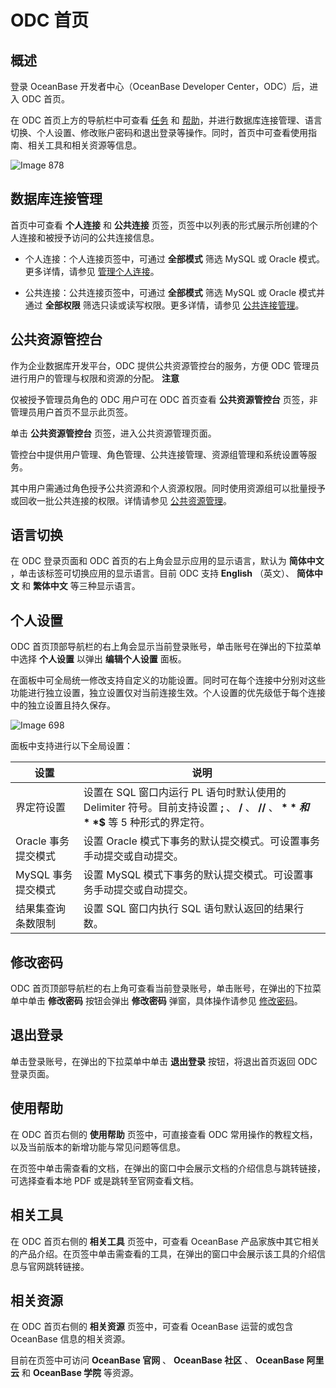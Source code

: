 ODC 首页 
===========================



概述 
-----------------------

登录 OceanBase 开发者中心（OceanBase Developer Center，ODC）后，进入 ODC 首页。

在 ODC 首页上方的导航栏中可查看 [任务](../6.client-odc-user-guide/7.client-odc-task-management/1.client-odc-task-management-overview.md) 和 [帮助](t1964386.html#topic-1964386)，并进行数据库连接管理、语言切换、个人设置、修改账户密码和退出登录等操作。同时，首页中可查看使用指南、相关工具和相关资源等信息。

![Image 878](https://help-static-aliyun-doc.aliyuncs.com/assets/img/zh-CN/1109177361/p312585.png)

数据库连接管理 
----------------------------

首页中可查看 **个人连接** 和 **公共连接** 页签，页签中以列表的形式展示所创建的个人连接和被授予访问的公共连接信息。

* 个人连接：个人连接页签中，可通过 **全部模式** 筛选 MySQL 或 Oracle 模式。更多详情，请参见 [管理个人连接](3.web-odc-connect-database/2.web-odc-manage-connections.md)。

  

* 公共连接：公共连接页签中，可通过 **全部模式** 筛选 MySQL 或 Oracle 模式并通过 **全部权限** 筛选只读或读写权限。更多详情，请参见 [公共连接管理](4.web-odc-public-resource-management/3.web-odc-resource-management/1.web-odc-manage-public-connection.md)。

  




公共资源管控台 
----------------------------

作为企业数据库开发平台，ODC 提供公共资源管控台的服务，方便 ODC 管理员进行用户的管理与权限和资源的分配。
**注意**



仅被授予管理员角色的 ODC 用户可在 ODC 首页查看 **公共资源管控台** 页签，非管理员用户首页不显示此页签。

单击 **公共资源管控台** 页签，进入公共资源管理页面。

管控台中提供用户管理、角色管理、公共连接管理、资源组管理和系统设置等服务。

其中用户需通过角色授予公共资源和个人资源权限。同时使用资源组可以批量授予或回收一批公共连接的权限。详情请参见 [公共资源管理](4.web-odc-public-resource-management/1.web-odc-public-resource-overview.md)。

语言切换 
-------------------------

在 ODC 登录页面和 ODC 首页的右上角会显示应用的显示语言，默认为 **简体中文** ，单击该标签可切换应用的显示语言。目前 ODC 支持 **English** （英文）、 **简体中文** 和 **繁体中文** 等三种显示语言。

个人设置 
-------------------------

ODC 首页顶部导航栏的右上角会显示当前登录账号，单击账号在弹出的下拉菜单中选择 **个人设置** 以弹出 **编辑个人设置** 面板。

在面板中可全局统一修改支持自定义的功能设置。同时可在每个连接中分别对这些功能进行独立设置，独立设置仅对当前连接生效。个人设置的优先级低于每个连接中的独立设置且持久保存。

![Image 698](https://help-static-aliyun-doc.aliyuncs.com/assets/img/zh-CN/1109177361/p281780.png)

面板中支持进行以下全局设置：


|      设置       |                                                 说明                                                 |
|---------------|----------------------------------------------------------------------------------------------------|
| 界定符设置         | 设置在 SQL 窗口内运行 PL 语句时默认使用的 Delimiter 符号。目前支持设置 **;** 、 **/** 、 **//** 、 **$** 和 **$$** 等 5 种形式的界定符。 |
| Oracle 事务提交模式 | 设置 Oracle 模式下事务的默认提交模式。可设置事务手动提交或自动提交。                                                             |
| MySQL 事务提交模式  | 设置 MySQL 模式下事务的默认提交模式。可设置事务手动提交或自动提交。                                                              |
| 结果集查询条数限制     | 设置 SQL 窗口内执行 SQL 语句默认返回的结果行数。                                                                      |



修改密码 
-------------------------

ODC 首页顶部导航栏的右上角可查看当前登录账号，单击账号，在弹出的下拉菜单中单击 **修改密码** 按钮会弹出 **修改密码** 弹窗，具体操作请参见 [修改密码](1.log-on-to-odc/2.change-password.md)。

退出登录 
-------------------------

单击登录账号，在弹出的下拉菜单中单击 **退出登录** 按钮，将退出首页返回 ODC 登录页面。

使用帮助 
-------------------------

在 ODC 首页右侧的 **使用帮助** 页签中，可直接查看 ODC 常用操作的教程文档，以及当前版本的新增功能与常见问题等信息。

在页签中单击需查看的文档，在弹出的窗口中会展示文档的介绍信息与跳转链接，可选择查看本地 PDF 或是跳转至官网查看文档。

相关工具 
-------------------------

在 ODC 首页右侧的 **相关工具** 页签中，可查看 OceanBase 产品家族中其它相关的产品介绍。在页签中单击需查看的工具，在弹出的窗口中会展示该工具的介绍信息与官网跳转链接。

相关资源 
-------------------------

在 ODC 首页右侧的 **相关资源** 页签中，可查看 OceanBase 运营的或包含 OceanBase 信息的相关资源。

目前在页签中可访问 **OceanBase 官网** 、 **OceanBase 社区** 、 **OceanBase 阿里云** 和 **OceanBase 学院** 等资源。
